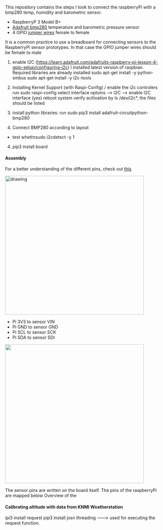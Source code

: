 
This repository contains the steps I took to connect the raspberryPi with a bmp280 temp, humidity and barometric sensor. 

- RaspberryP 3 Model B+
- [Adafruit bmp280](https://www.adafruit.com/product/2651) temperature and barometric pressure sensor
- 4 GPIO [jumper wires](https://www.kiwi-electronics.nl/jumperwires-10-stuks-15-cm-femafe-female?search=gpio%20kabels&description=true) female to female

It is a common practice to use a breadboard for connecting sensors to the RaspberryPi sensor prototypes. In that case the GPIO jumper wires should be female to male
  


1. enable I2C (https://learn.adafruit.com/adafruits-raspberry-pi-lesson-4-gpio-setup/configuring-i2c)
I installed latest version of raspbian. Required libraries are already installed
sudo apt-get install -y python-smbus
sudo apt-get install -y i2c-tools

2. Installing Kernel Support (with Raspi-Config) / enable the i2c controlers
run sudo raspi-config
select interface optoins --> I2C --> enable I2C interface (yes)
reboot system
verify acitivation by ls /dev/i2c*, the files should be listed
3. install python libraries:
run sudo pip3 install adafruit-circuitpython-bmp280

3. Connect BMP280 according to layout
- test whethrsudo i2cdetect -y 1


4. pip3 install board



#### Assembly
For a better understanding of the different pins, check out [this](https://learn.adafruit.com/assets/58619)

<img src="https://cdn-learn.adafruit.com/assets/assets/000/058/619/original/adafruit_products_raspi_bmp280_i2c_bb.png?1533324749" alt="drawing" width="450"/>


- Pi 3V3 to sensor VIN
- Pi GND to sensor GND
- Pi SCL to sensor SCK
- Pi SDA to sensor SDI

<img src="http://www.raspberrypirobotics.com/wp-content/uploads/2018/01/Raspberry-GPIO.jpg" width="450"/>

The sensor pins are written on the board itself. The pins of the raspberryPi are mapped below
Overview of the 

#### Calibrating altitude with data from KNMI Weatherstation
ipi3 install request
pip3 install josn
threading ---> used for executing the request function. 

